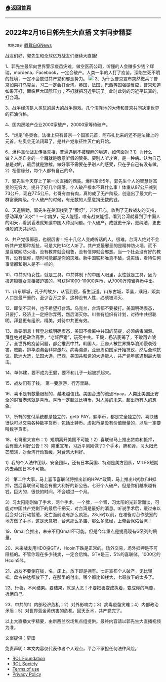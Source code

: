 ###  [:house:返回首頁](https://github.com/ourhimalayas/txt)
---


## 2022年2月16日郭先生大直播 文字同步精要
` 焦點20分` [轉載自GNews](https://gnews.org/zh-hans/2015470/)

战友们好，郭先生和全球亿万战友们继续大直播!

1、郭先生最早向世界警示疫苗灾难，做空医药公司，听懂的人会赚多少钱？辉瑞，mordena，Facebook，一定会破产。人类一半的人打了疫苗，深陷生死不明的处境，一定不会放过共产党和邪恶势力。
![](https://assets.gnews.org/wp-content/uploads/2022/02/1-269.jpg)
2、为什么普京宣布突然撤兵？普京如果打乌克兰，习二一定会打台湾。英国，法国，巴西等国强硬反应，普京知道如果开打，面临巨大国际压力；不打就把习近平玩了。此时此刻的习近平玩真的，打台湾。

3、战争经济是人类玩的最大的战争游戏。几个沼泽地的大佬和普京共同决定世界的石油价格。

4、国内房地产企业2000家破产，20000家等待破产。

5、“烂尾”冬奥会。法律上只有普京一个国家元首，阿布扎比来的还不是法律上的元首。冬奥会无法闭幕了，是共产党象征性灭亡的开始。

6、爆料革命战友传播真相，普遍遇到不被理解的境遇，如何面对？1）为什么做？人类自身的一个魔就是愿意听假的赞美。要别人听才爽，是一种病。认为自己总是对的，最后就是独裁。做好事不需要在乎别人的感受，只在乎自己有没有做。2）相信缘分，每个人都有自己的命。

7、郭先生今天穿上了第一次直播的西装。爆料革命5年，郭先生个人的智慧财富变的无穷大，提升了好几个段落。个人破产根本不算什么事！体重从87公斤减到73公斤，现在77.5公斤。七哥有血有肉，真的成了无产阶级，创造出了最大的一群富豪阶级。个人破产的时候，有无数的人愿意捐无数的钱。

8、天道酬勤，郭先生在美国找到了“黄灯”，非常开心，收到了无数战友的支持，感动浑身“流水”！一帘幽梦，无人能懂，唯有战友能懂。看到台湾就看到了中国人的明天，看到香港就知道中国人种没问题。个人破产，成就更干净，更纯洁，更史诗般的灭共运动。

9、共产党很邪恶，也很厉害！把十几亿人变成听话的人，很难。台湾人绝对不会听共产党那种胡扯，可是大陆14亿人听了。共产党最邪恶的是精神防火墙，而不是互联网防火墙。没有教育就会粗鲁，没有信仰就会邪恶。当一个社会没有好的教育，没有信仰，随时可能都是你的灾难。新中国联邦唯真不破，说实话，看待任何事情都和别人是不一样的。

10、中共对待女性，就是工具。中共体制下的中国人眼里，女性就是工具。因为报道锁链女真相被迫害的，可获得1000-10000喜币，从7000万预留喜币中出。

11、山东聊城，孔子的故乡，从官到民，畜生当道。山东古城，莘县，濮阳，贩卖人口是最严重的，至少百万之多。这种没有人性，必须被消灭、

12、即使不灭共，也不希望打台湾。乌克兰，台湾都不要被打。美国明确表态，只要打，经济上一定把你弄残，然后消灭你。川普有组织有计划，对待中共很聪明。拜登更有组织，精美，对待中共更有效。

13、重要消息！拜登总统明确表态，美国不撤离中共国的前提，必须病毒溯源。拜登绝对是政治高手，“老奸巨猾”，玩死中共。王毅，杨洁篪蔫了，不敢再诈唬了。全世界的疫苗问题，都会推责中共。韩国人，亚裔人被世界排华浪潮侵袭残害，威胁。排华浪潮会非常激烈。病毒溯源，亚洲周边国家开始抗议，然后全球抗议。欧洲大选，法国大选，巴西，美国共和党的大选能人，共产党年底遇到最大阻击。

14、单伟建，要不成为王健，要不和儿子一起被抓起来。

15、战友们有了钱， 第一要旅游，行万里路。

16、喜币是有数量限制的，越老越值钱。美国合法的流通Hpay，人类比美国还安全的财富港湾就是喜币。喜币一定超过比特币，对人类的未来，超出所有人的想象。

17、所有的支付系统都是独立的。gettr PAY，躺平币，都是完全独立的。喜联储很快可以交易各种数字货币，包括比特币。虚拟币是没有价值衡量的，以后一定要叫数字货币。

18、七哥重大宣布：1）短期离开美国不可能！2）喜联储马上推出贷款和抵押，会有重大利好公告！3）隆重宣布，习近平刚刚做了2个手术，脾和肾，习太阳光芒暗淡，对台湾行动暂缓，对台湾大利好。

1）我的个人法律团队、安全团队，还有日本英国、特别是美方团队，MILES短期内去英国日本不可能。

2） 第二件大事，马上喜币喜联储将推出新的HPAY政策，马上推出H贷款和H抵押，然后喜联储可能会有重大利好的新公告。七哥个人破产，但是你们越来越有钱，巨大的，很快的时间，不会超过一个月。

3）习太阳刚刚做了手术，两个手术，一个脾，一个肾，习太阳的光非常黯淡，可能对中国共产党剩下的最后千把天，对台湾是最好的消息。听说手术后，缓过来以后会对台行动暂缓，死亡面前没有那么疯狂。28小时以前，在准备对台作战室的地方做了手术，这是天意吧，台湾那么多庙、那么多念经，上帝会保佑台湾！

19、Gmall会推出，未来不用Gmall不可能。但是今年重点是提高现有G系列的质量。

20、未来战友用HDO投GTV，Hcoin下跌是正常的。场外交易，场外抵押是不可阻挡的。不管你现在多少钱卖，一定会后悔。GTV是王，5%的喜联储。1000亿的Hcoin5%。

21、战友不要倒在钱，名，床上。放下即是拥有。七哥宣布个人破产，无比轻松。盘古裕达都放下了，在那里的付出，哪个都比18楼大，七哥放下的太多了。

22、行善，不问结果。要结果，就是大恶！不要把善变成执着，变成你的痛苦，折磨自己。

23、中共的1）内部经济危机；2）对外影响力；3）病毒疫苗灾难；4）内部政治矛盾；5）对世界蓝金黄伤害的危机，回天乏术，共产党完了。

以上大直播文字精要，由新西兰农场焦点组提供。最终内容请以郭先生大直播视频为准。

文案提供：梦田



 

免责声明：本文内容仅代表作者个人观点，平台不承担任何法律风险。

- [ROL Foundation](https://rolfoundation.org/)
- [ROL Society](https://rolsociety.org/)
- [Terms of use](https://gnews.org/terms-of-use-3/)
- [Privacy Policy](https://gnews.org/privacy-policy/)
